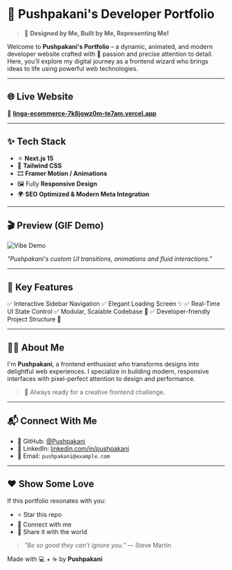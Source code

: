 # 🚀 Pushpakani's Developer Portfolio

> 🎯 **Designed by Me, Built by Me, Representing Me!**

Welcome to **Pushpakani's Portfolio** – a dynamic, animated, and modern developer website crafted with 💖 passion and precise attention to detail. Here, you’ll explore my digital journey as a frontend wizard who brings ideas to life using powerful web technologies.

---

## 🌐 Live Website

🔗 [**linga-ecommerce-7k8jowz0m-te7am.vercel.app**](https://portfolio-new-seven-beta.vercel.app/)

---

## ✨ Tech Stack

* ⚛️ **Next.js 15**
* 🎨 **Tailwind CSS**
* 🎞️ **Framer Motion / Animations**
* 🖼️ Fully **Responsive Design**
* 🌍 **SEO Optimized & Modern Meta Integration**

---

## 🎬 Preview (GIF Demo)

![Vibe Demo](https://media.giphy.com/media/v1.Y2lkPTc5MGI3NjExMGY5YmZxYXp1eW1xYzJzYTF5bmV5azhrNXZpcndzZ2hqY2RxdTdsayZlcD12MV9naWZzX3NlYXJjaCZjdD1n/YOUR_CUSTOM_GIF_HERE/giphy.gif)

*"Pushpakani's custom UI transitions, animations and fluid interactions."*

---

## 🌟 Key Features

✅ Interactive Sidebar Navigation
✅ Elegant Loading Screen ✨
✅ Real-Time UI State Control
✅ Modular, Scalable Codebase 🔧
✅ Developer-friendly Project Structure 🧠

---

## 👨‍💻 About Me

I'm **Pushpakani**, a frontend enthusiast who transforms designs into delightful web experiences. I specialize in building modern, responsive interfaces with pixel-perfect attention to design and performance.

> 💼 Always ready for a creative frontend challenge.

---

## 📬 Connect With Me

* 🐙 GitHub: [@Pushpakani](https://github.com/Pushpakani)
* 💼 LinkedIn: [linkedin.com/in/pushpakani](https://linkedin.com/in/pushpakani)
* 📧 Email: `pushpakani@example.com`

---

## ❤️ Show Some Love

If this portfolio resonates with you:

* ⭐ Star this repo
* 🤝 Connect with me
* 🚀 Share it with the world

> *"Be so good they can't ignore you."* — Steve Martin

Made with 💻 + ☕ by **Pushpakani**
